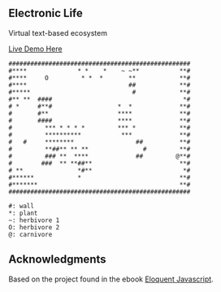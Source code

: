 ## Electronic Life 

Virtual text-based ecosystem

[Live Demo Here](https://rawgit.com/dmpalyvos/electronic-life/master/index.html)

```
##################################################
#****              * *    *    ~ ~**           **#
#****     O         * *  *       **            **#
#****                            ##            **#
#*****                            #            **#
#** **  ####                                    *#
# *     #**#                  *  *             **#
#       #**                   ****             **#
#       ####                  ****             **#
#         *** * * * *         *** *            **#
#         **********           ***             **#
#   #     ********                 ##          **#
#         **##** ** **               #         **#
#         ### **  ****             ##         @**#
#        ###  ** **##**                        **#
# **               *#**                         *#
#******            *                           **#
#*******                                       **#
##################################################

#: wall
*: plant
~: herbivore 1
O: herbivore 2
@: carnivore
```

## Acknowledgments
Based on the project found in the ebook [Eloquent Javascript](http://eloquentjavascript.net/07_elife.html).
